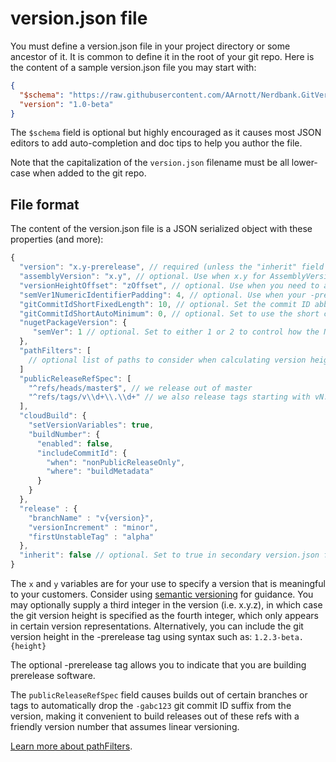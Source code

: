 # version.json file

You must define a version.json file in your project directory or some ancestor of it.
It is common to define it in the root of your git repo.
Here is the content of a sample version.json file you may start with:

```json
{
  "$schema": "https://raw.githubusercontent.com/AArnott/Nerdbank.GitVersioning/master/src/NerdBank.GitVersioning/version.schema.json",
  "version": "1.0-beta"
}
```

The `$schema` field is optional but highly encouraged as it causes most JSON editors
to add auto-completion and doc tips to help you author the file.

Note that the capitalization of the `version.json` filename must be all lower-case
when added to the git repo.

## File format

The content of the version.json file is a JSON serialized object with these properties
(and more):

```js
{
  "version": "x.y-prerelease", // required (unless the "inherit" field is set to true and a parent version.json file sets this.)
  "assemblyVersion": "x.y", // optional. Use when x.y for AssemblyVersionAttribute differs from the default version property.
  "versionHeightOffset": "zOffset", // optional. Use when you need to add/subtract a fixed value from the computed version height.
  "semVer1NumericIdentifierPadding": 4, // optional. Use when your -prerelease includes numeric identifiers and need semver1 support.
  "gitCommitIdShortFixedLength": 10, // optional. Set the commit ID abbreviation length.
  "gitCommitIdShortAutoMinimum": 0, // optional. Set to use the short commit ID abbreviation provided by the git repository.
  "nugetPackageVersion": {
     "semVer": 1 // optional. Set to either 1 or 2 to control how the NuGet package version string is generated. Default is 1.
  },
  "pathFilters": [
    // optional list of paths to consider when calculating version height.
  ]
  "publicReleaseRefSpec": [
    "^refs/heads/master$", // we release out of master
    "^refs/tags/v\\d+\\.\\d+" // we also release tags starting with vN.N
  ],
  "cloudBuild": {
    "setVersionVariables": true,
    "buildNumber": {
      "enabled": false,
      "includeCommitId": {
        "when": "nonPublicReleaseOnly",
        "where": "buildMetadata"
      }
    }
  },
  "release" : {
    "branchName" : "v{version}",
    "versionIncrement" : "minor",
    "firstUnstableTag" : "alpha"
  },
  "inherit": false // optional. Set to true in secondary version.json files used to tweak settings for subsets of projects.
}
```

The `x` and `y` variables are for your use to specify a version that is meaningful
to your customers. Consider using [semantic versioning](https://semver.org/) for guidance.
You may optionally supply a third integer in the version (i.e. x.y.z),
in which case the git version height is specified as the fourth integer,
which only appears in certain version representations.
Alternatively, you can include the git version height in the -prerelease tag using
syntax such as: `1.2.3-beta.{height}`

The optional -prerelease tag allows you to indicate that you are building prerelease software.

The `publicReleaseRefSpec` field causes builds out of certain branches or tags
to automatically drop the `-gabc123` git commit ID suffix from the version, making it
convenient to build releases out of these refs with a friendly version number
that assumes linear versioning.

[Learn more about pathFilters](pathFilters.md).
